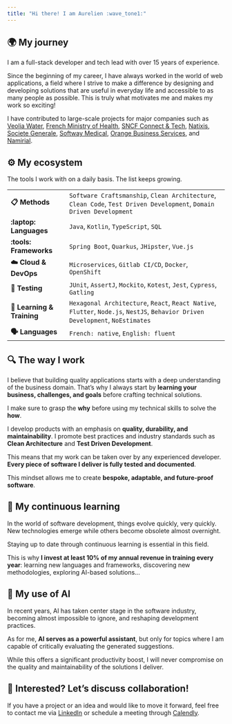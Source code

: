 ```yaml
---
title: "Hi there! I am Aurelien :wave_tone1:"
---
```


## :earth_africa: My journey

I am a full-stack developer and tech lead with over 15 years of experience.

Since the beginning of my career, I have always worked in the world of web applications,
a field where I strive to make a difference by designing and developing solutions that are useful in everyday life
and accessible to as many people as possible. This is truly what motivates me and makes my work so exciting!

I have contributed to large-scale projects for major companies such as
[Veolia Water](https://www.veoliawatertechnologies.com/en/),
[French Ministry of Health](https://sante.gouv.fr/),
[SNCF Connect & Tech](https://www.sncf-connect-tech.fr/),
[Natixis](https://www.groupebpce.com/en/our-firms/natixis-corporate-investment-banking/),
[Societe Generale](https://wholesale.banking.societegenerale.com/en/),
[Softway Medical](https://www.groupesoftwaymedical.com/en/),
[Orange Business Services](https://www.orange-business.com/en/),
and [Namirial](https://www.namirial.com/en/).

## :gear: My ecosystem

The tools I work with on a daily basis. The list keeps growing.

|                                  |                                                                                                                                 |
|----------------------------------|---------------------------------------------------------------------------------------------------------------------------------|
| **:clipboard:️ Methods**         | `Software Craftsmanship`, `Clean Architecture`, `Clean Code`, `Test Driven Development`, `Domain Driven Development`            |
| **:laptop: Languages**           | `Java`, `Kotlin`, `TypeScript`, `SQL`                                                                                           |
| **:tools: Frameworks**           | `Spring Boot`, `Quarkus`, `JHipster`, `Vue.js`                                                                                  |
| **:cloud: Cloud & DevOps**       | `Microservices`, `Gitlab CI/CD`, `Docker`, `OpenShift`                                                                          |
| **:test_tube: Testing**          | `JUnit`, `AssertJ`, `Mockito`, `Kotest`, `Jest`, `Cypress`, `Gatling`                                                    |
| **:school: Learning & Training** | `Hexagonal Architecture`, `React`, `React Native`, `Flutter`, `Node.js`, `NestJS`, `Behavior Driven Development`, `NoEstimates` |
| **:speaking_head: Languages**  | `French: native`, `English: fluent`                                                                                             |

## :mag: The way I work

I believe that building quality applications starts with a deep understanding of the business domain.
That’s why I always start by **learning your business, challenges, and goals** before crafting technical solutions.

I make sure to grasp the **why** before using my technical skills to solve the **how**.

I develop products with an emphasis on **quality, durability, and maintainability**. I promote best practices
and industry standards such as **Clean Architecture** and **Test Driven Development**.

This means that my work can be taken over by any experienced developer. **Every piece of software I deliver is fully
tested and documented**.

This mindset allows me to create **bespoke, adaptable, and future-proof software**.

## :seedling: My continuous learning

In the world of software development, things evolve quickly, very quickly. New technologies emerge while others
become obsolete almost overnight.

Staying up to date through continuous learning is essential in this field.

This is why **I invest at least 10% of my annual revenue in training every year**: learning new languages and frameworks,
discovering new methodologies, exploring AI-based solutions...

## :robot: My use of AI

In recent years, AI has taken center stage in the software industry, becoming almost impossible to ignore,
and reshaping development practices.

As for me, **AI serves as a powerful assistant**, but only for topics where I am capable of critically evaluating
the generated suggestions.

While this offers a significant productivity boost, I will never compromise on the quality and maintainability
of the solutions I deliver.

## :handshake: Interested? Let’s discuss collaboration!

If you have a project or an idea and would like to move it forward, feel free to contact me via
[LinkedIn](https://www.linkedin.com/in/atondoux) or schedule a meeting through
[Calendly](https://calendly.com/atondoux/15min).
